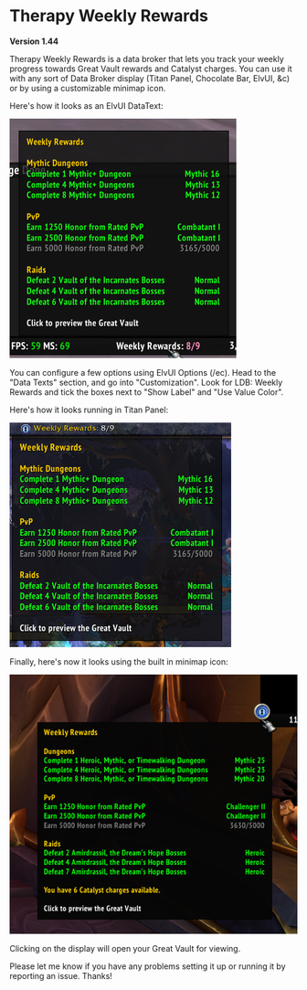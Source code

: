 # Therapy Weekly Rewards

**Version 1.44**

Therapy Weekly Rewards is a data broker that lets you track your weekly progress towards Great Vault rewards and Catalyst charges.  You can use it with any sort of Data Broker display (Titan Panel, Chocolate Bar, ElvUI, &c) or by using a customizable minimap icon.

Here's how it looks as an ElvUI DataText:

![ElvUI](https://github.com/Dreamlogic22/TherapyWeeklyRewards/blob/master/assets/ElvUI.png?raw=true)

You can configure a few options using ElvUI Options (/ec). Head to the "Data Texts" section, and go into "Customization".  Look for LDB: Weekly Rewards and tick the boxes next to "Show Label" and "Use Value Color".

Here's how it looks running in Titan Panel:

![Titan Panel](https://github.com/Dreamlogic22/TherapyWeeklyRewards/blob/master/assets/TitanPanel.png?raw=true)

Finally, here's now it looks using the built in minimap icon:

![Native](https://github.com/Dreamlogic22/TherapyWeeklyRewards/blob/master/assets/Native.png?raw=true)

Clicking on the display will open your Great Vault for viewing.

Please let me know if you have any problems setting it up or running it by reporting an issue.  Thanks!
